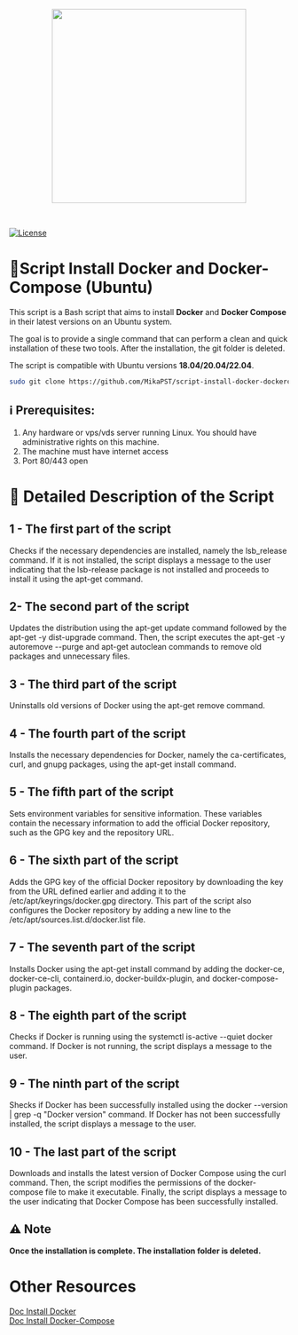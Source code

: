 <p align=center><img src="https://github.com/MikaPST/script-install-docker-dockercompose-ubuntu/blob/main/logo-script-DockerAndDockerCompose.png?raw=true" height="350"></p><br>

[![License](https://img.shields.io/badge/License-Apache_2.0-blue.svg)](https://opensource.org/licenses/Apache-2.0)


# 📜Script Install Docker and Docker-Compose (Ubuntu)
This script is a Bash script that aims to install **Docker** and **Docker Compose** in their latest versions on an Ubuntu system.

The goal is to provide a single command that can perform a clean and quick installation of these two tools. After the installation, the git folder is deleted.

The script is compatible with Ubuntu versions **18.04/20.04/22.04**.

```bash
sudo git clone https://github.com/MikaPST/script-install-docker-dockercompose-ubuntu.git && cd script-install-docker-dockercompose-ubuntu/ && sudo chmod +x install_docker.sh && sudo ./install_docker.sh && cd .. && sudo rm -r script-install-docker-dockercompose-ubuntu
```

## ℹ️ Prerequisites:
1. Any hardware or vps/vds server running Linux. You should have administrative rights on this machine.
2. The machine must have internet access
3. Port 80/443 open


# 🔎 Detailed Description of the Script 

## 1 - The first part of the script
Checks if the necessary dependencies are installed, namely the lsb_release command. If it is not installed, the script displays a message to the user indicating that the lsb-release package is not installed and proceeds to install it using the apt-get command.

## 2- The second part of the script
Updates the distribution using the apt-get update command followed by the apt-get -y dist-upgrade command. Then, the script executes the apt-get -y autoremove --purge and apt-get autoclean commands to remove old packages and unnecessary files.

## 3 - The third part of the script
Uninstalls old versions of Docker using the apt-get remove command.

## 4 - The fourth part of the script
Installs the necessary dependencies for Docker, namely the ca-certificates, curl, and gnupg packages, using the apt-get install command.

## 5 - The fifth part of the script
Sets environment variables for sensitive information. These variables contain the necessary information to add the official Docker repository, such as the GPG key and the repository URL.

## 6 - The sixth part of the script
Adds the GPG key of the official Docker repository by downloading the key from the URL defined earlier and adding it to the /etc/apt/keyrings/docker.gpg directory. This part of the script also configures the Docker repository by adding a new line to the /etc/apt/sources.list.d/docker.list file.

## 7 - The seventh part of the script
Installs Docker using the apt-get install command by adding the docker-ce, docker-ce-cli, containerd.io, docker-buildx-plugin, and docker-compose-plugin packages.

## 8 - The eighth part of the script
Checks if Docker is running using the systemctl is-active --quiet docker command. If Docker is not running, the script displays a message to the user.

## 9 - The ninth part of the script
Shecks if Docker has been successfully installed using the docker --version | grep -q "Docker version" command. If Docker has not been successfully installed, the script displays a message to the user.

## 10 - The last part of the script
Downloads and installs the latest version of Docker Compose using the curl command. Then, the script modifies the permissions of the docker-compose file to make it executable. Finally, the script displays a message to the user indicating that Docker Compose has been successfully installed.


## ⚠️ Note
**Once the installation is complete. The installation folder is deleted.**




# Other Resources
[Doc Install Docker](https://docs.docker.com/engine/install/ubuntu/)<br>
[Doc Install Docker-Compose](https://www.digitalocean.com/community/tutorials/how-to-install-and-use-docker-compose-on-ubuntu-20-04)<br>
